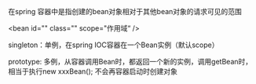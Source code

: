 在spring 容器中是指创建的bean对象相对于其他bean对象的请求可见的范围

<bean id="" class="" scope="作用域“ />

singleton：单例，在spring IOC容器在一个Bean实例（默认scope）

prototype: 多例，从容器调用Bean时，都返回一个新的实例，调用getBean时，相当于执行new xxxBean();
不会再容器启动时创建对象
